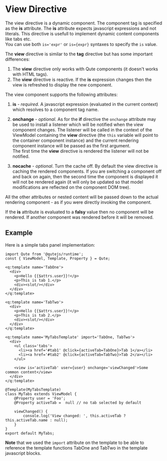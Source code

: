 # View Directive

The view directive is a dynamic component. The component tag is specified as the **is** attribute. The **is** attribute expects javascript expressions and not literals. This directive is usefull to implement dynamic content components like tabs etc.  \
You can use both `is='expr'` or `is={expr}` syntaxes to specify the `is` value.

The **view** directive is similar to the **tag** directive but has some important differences:

1. The **view** directive only works with Qute components (it doesn't works with HTML tags).
2. The **view** directive is reactive. If the **is** expression changes then the view is refreshed to display the new component.

The view component supports the following attributes:

1. **is** - *required*. A javascript expression (evaluated in the current context) which resolves to a component tag name.
2. **onchange** - *optional*. As for the **if** directive the `onchange` attribute may be used to install a listener which 	will be notified when the view component changes.
The listener will be called in the context of the ViewModel containing the **view** directive (the `this` variable will point to the container component instance) and the current rendering component instance will be passed as the first argument.  \
The first time the **view** directive is rendered the listener will not be notified.

3. **nocache** - *optional*. Turn the cache off.
By default the view directive is caching the rendered components. If you are switching a component off and  back on again, then the second time the component is displayed it will not be rendered again (it will only be updated so that model modifications are reflected on the component DOM tree).

All the other attributes or nested content will be passed down to the actual rendering component - as if you were directly invoking the component.

If the **is** attribute is evaluated to a **falsy** value then no component will be rendered. If another component was rendered before it will be removed.


## Example

Here is a simple tabs panel implementation:

```jsq
import Qute from '@qutejs/runtime';
const { ViewModel, Template, Property } = Qute;

<q:template name='TabOne'>
  <div>
  	<p>Hello {{$attrs.user}}!</p>
  	<p>This is tab 1.</p>
  	<div><slot/></div>
  </div>
</q:template>

<q:template name='TabTwo'>
  <div>
  	<p>Hello {{$attrs.user}}!</p>
  	<p>This is tab 2.</p>
  	<div><slot/></div>
  </div>
</q:template>

<q:template name='MyTabsTemplate' import='TabOne, TabTwo'>
  <div>
	<ul class='tabs'>
	  <li><a href='#tab1' @click={activeTab=TabOne}>Tab 1</a></li>
	  <li><a href='#tab2' @click={activeTab=TabTwo}>Tab 2</a></li>
	</ul>

	<view is='activeTab' user={user} onchange='viewChanged'>Some common content</view>
  </div>
</q:template>

@Template(MyTabsTemplate)
class MyTabs extends ViewModel {
    @Property user = 'Foo';
    @Property activeTab =  null // no tab selected by default

	viewChanged() {
		console.log('View changed: ', this.activeTab ? this.activeTab.name : null);
	}
}
export default MyTabs;
```

**Note** that we used the `import` attribute on the template to be able to reference the template functions TabOne and TabTwo in the template javascript blocks.

